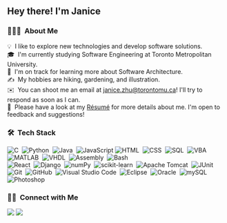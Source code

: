 <h2>Hey there! I'm Janice</h2>

<!-- ## 👋 &nbsp;Hey there! I'm Aditya -->

### 👩🏻‍💻 &nbsp;About Me

💡 &nbsp;I like to explore new technologies and develop software solutions.\
🎓 &nbsp;I'm currently studying Software Engineering at Toronto Metropolitan University.\
🌱 &nbsp;I'm on track for learning more about Software Architecture.\
✍️ &nbsp;My hobbies are hiking, gardening, and illustration.\
✉️ &nbsp;You can shoot me an email at janice.zhu@torontomu.ca! I'll try to respond as soon as I can.\
📄 &nbsp;Please have a look at my [Résumé](https://janicezhu.com/assets/Resume.pdf) for more details about me. I'm open to feedback and suggestions!

### 🛠 &nbsp;Tech Stack
![C](https://img.shields.io/badge/-C-05122A?style=flat&logo=C&logoColor=A8B9CC)&nbsp;
![Python](https://img.shields.io/badge/-Python-05122A?style=flat&logo=python)&nbsp;
![Java](https://img.shields.io/badge/-Java-05122A?style=flat&logo=Java&logoColor=FFA518)&nbsp;
![JavaScript](https://img.shields.io/badge/-JavaScript-05122A?style=flat&logo=javascript)
![HTML](https://img.shields.io/badge/-HTML-05122A?style=flat&logo=HTML5)&nbsp;
![CSS](https://img.shields.io/badge/-CSS-05122A?style=flat&logo=CSS3&logoColor=1572B6)&nbsp;
![SQL](https://img.shields.io/badge/-SQL-05122A?logo=sql&logoColor=%23a179dc)&nbsp;
![VBA](https://img.shields.io/badge/-VBA-05122A?logo=vba&logoColor=%23a179dc)&nbsp;
![MATLAB](https://img.shields.io/badge/-MATLAB-05122A?logo=matlab&logoColor=%23a179dc)&nbsp;
![VHDL](https://img.shields.io/badge/-VHDL-05122A?logo=vhdl&logoColor=%23a179dc)&nbsp;
![Assembly](https://img.shields.io/badge/-Assembly-05122A?logo=assembly&logoColor=%23a179dc)&nbsp;
![Bash](https://img.shields.io/badge/-Bash-05122A?logo=gnubash)&nbsp;\
![React](https://img.shields.io/badge/-React-05122A?logo=react&logoColor=A8B9CC)&nbsp;
![Django](https://img.shields.io/badge/-Django-05122A?logo=django)&nbsp;
![numPy](https://img.shields.io/badge/-numPy-05122A?logo=numpy&logoColor=A8B9CC)&nbsp;
![scikit-learn](https://img.shields.io/badge/-scikitlearn-05122A?logo=scikitlearn&logoColor=A8B9CC)&nbsp;
![Apache Tomcat](https://img.shields.io/badge/-Tomcat-05122A?logo=apachetomcat&logoColor=A8B9CC)&nbsp;
![JUnit](https://img.shields.io/badge/-Junit-05122A?logo=junit5&logoColor=A8B9CC)&nbsp; \
![Git](https://img.shields.io/badge/-Git-05122A?style=flat&logo=git)&nbsp;
![GitHub](https://img.shields.io/badge/-GitHub-05122A?style=flat&logo=github)&nbsp;
![Visual Studio Code](https://img.shields.io/badge/-Visual%20Studio%20Code-05122A?style=flat&logo=visual-studio-code&logoColor=007ACC)&nbsp;
![Eclipse](https://img.shields.io/badge/-Eclipse-05122A?style=flat&logo=eclipse-ide&logoColor=2C2255)&nbsp;
![Oracle](https://img.shields.io/badge/-Oracle-05122A?logo=oracle&logoColor=red)&nbsp;
![mySQL](https://img.shields.io/badge/-mySQL-FFFFFF?logo=mysql&logoColor=A8B9CC)&nbsp;
![Photoshop](https://img.shields.io/badge/-Photoshop-05122A?style=flat&logo=adobe-photoshop)&nbsp;

### 🤝🏻 &nbsp;Connect with Me

<a href="https://janicezhu.com/"><img src="https://img.shields.io/badge/-janicezhu.com-3423A6?style=flat&logo=Google-Chrome&logoColor=white"/></a>
<a href="mailto:janice.zhu@torontomu.ca"><img src="https://img.shields.io/badge/-janice.zhu@torontomu.ca-D14836?style=flat&logo=Gmail&logoColor=white"/></a>
</p>
